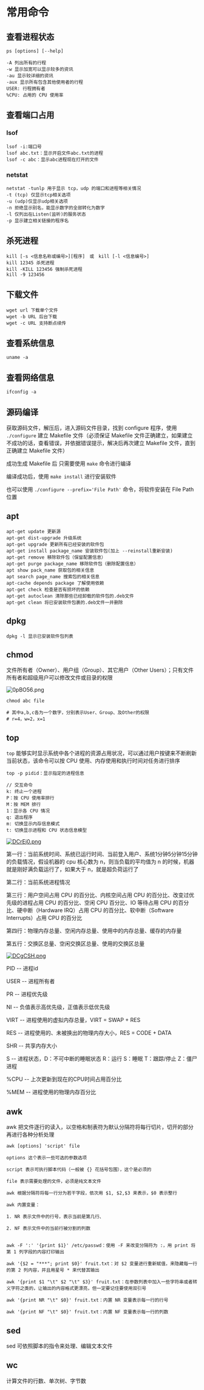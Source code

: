 # 常用命令

## 查看进程状态

```
ps [options] [--help]

-A 列出所有的行程
-w 显示加宽可以显示较多的资讯
-au 显示较详细的资讯
-aux 显示所有包含其他使用者的行程
USER: 行程拥有者
%CPU: 占用的 CPU 使用率
```

## 查看端口占用

### lsof

```
lsof -i:端口号
lsof abc.txt：显示开启文件abc.txt的进程
lsof -c abc：显示abc进程现在打开的文件
```

### netstat

```
netstat -tunlp 用于显示 tcp，udp 的端口和进程等相关情况
-t (tcp) 仅显示tcp相关选项
-u (udp)仅显示udp相关选项
-n 拒绝显示别名，能显示数字的全部转化为数字
-l 仅列出在Listen(监听)的服务状态
-p 显示建立相关链接的程序名
```

## 杀死进程

```
kill [-s <信息名称或编号>][程序]　或　kill [-l <信息编号>]
kill 12345 杀死进程
kill -KILL 123456 强制杀死进程
kill -9 123456
```

## 下载文件

```
wget url 下载单个文件
wget -b URL 后台下载
wget -c URL 支持断点续传
```

## 查看系统信息

```
uname -a
```

## 查看网络信息

```
ifconfig -a
```

## 源码编译

获取源码文件，解压后，进入源码文件目录，找到 configure 程序，使用 `./configure` 建立 Makefile 文件（必须保证 Makefile 文件正确建立，如果建立不成功的话，查看错误，并依据错误提示，解决后再次建立 Makefile 文件，直到正确建立 Makefile 文件）

成功生成 Makefile 后 只需要使用 `make` 命令进行编译

编译成功后，使用 `make install` 进行安装软件

也可以使用 `./configure --prefix='File Path'` 命令，将软件安装在 File Path 位置

## apt

```
apt-get update 更新源
apt-get dist-upgrade 升级系统
apt-get upgrade 更新所有已经安装的软件包
apt-get install package_name 安装软件包(加上 --reinstall重新安装)
apt-get remove 移除软件包（保留配置信息）
apt-get purge package_name 移除软件包（删除配置信息）
apt show pack_name 获取包的相关信息
apt search page_name 搜索包的相关信息
apt-cache depends package 了解使用依赖
apt-get check 检查是否有损坏的依赖
apt-get autoclean 清除那些已经卸载的软件包的.deb文件
apt-get clean 将已安装软件包裹的.deb文件一并删除
```

## dpkg

```
dpkg -l 显示已安装软件包列表
```

## chmod

文件所有者（Owner）、用户组（Group）、其它用户（Other Users）；只有文件所有者和超级用户可以修改文件或目录的权限

![0pBO56.png](https://s1.ax1x.com/2020/09/24/0pBO56.png)

```
chmod abc file

# 其中a,b,c各为一个数字，分别表示User、Group、及Other的权限
# r=4，w=2，x=1
```

## top

`top` 能够实时显示系统中各个进程的资源占用状况，可以通过用户按键来不断刷新当前状态，该命令可以按 CPU 使用、内存使用和执行时间对任务进行排序

```
top -p pidid：显示指定的进程信息

// 交互命令
k: 终止一个进程
P：按 CPU 使用率排行
M：按 MEM 排行
1：显示各 CPU 情况
q: 退出程序
m: 切换显示内存信息模式
t: 切换显示进程和 CPU 状态信息模型
```

[![DCrEj0.png](https://s3.ax1x.com/2020/11/14/DCrEj0.png)](https://imgchr.com/i/DCrEj0)

第一行：当前系统时间、系统已运行时间、当前登入用户、系统1分钟5分钟15分钟的负载情况，假设机器的 cpu 核心数为 n，则当负载的平均值为 n 的时候，机器就是刚好满负载运行了，如果大于 n，就是超负荷运行了

第二行：当前系统进程情况

第三行：用户空间占用 CPU 的百分比、内核空间占用 CPU 的百分比、改变过优先级的进程占用 CPU 的百分比、空闲 CPU 百分比、IO 等待占用 CPU 的百分比、硬中断（Hardware IRQ）占用 CPU 的百分比、软中断（Software Interrupts）占用 CPU 的百分比

第四行：物理内存总量、空闲内存总量、使用中的内存总量、缓存的内存量

第五行：交换区总量、空闲交换区总量、使用的交换区总量

[![DCgCSH.png](https://s3.ax1x.com/2020/11/14/DCgCSH.png)](https://imgchr.com/i/DCgCSH)

PID   -- 进程id

USER  -- 进程所有者

PR    -- 进程优先级

NI    -- 负值表示高优先级，正值表示低优先级

VIRT  -- 进程使用的虚拟内存总量，VIRT = SWAP + RES

RES   -- 进程使用的、未被换出的物理内存大小，RES = CODE + DATA

SHR   -- 共享内存大小

S     -- 进程状态，D：不可中断的睡眠状态 R：运行 S：睡眠 T：跟踪/停止 Z：僵尸进程

%CPU  -- 上次更新到现在的CPU时间占用百分比

%MEM  -- 进程使用的物理内存百分比








## awk

awk 把文件逐行的读入，以空格和制表符为默认分隔符将每行切片，切开的部分再进行各种分析处理

```
awk [options] 'script' file

options 这个表示一些可选的参数选项

script 表示可执行脚本代码（一般被 {} 花括号包围），这个是必须的

file 表示需要处理的文件，必须是纯文本文件

awk 根据分隔符将每一行分为若干字段，依次用 $1, $2,$3 来表示，$0 表示整行

awk 内置变量：

1. NR 表示文件中的行号，表示当前是第几行、

2. NF 表示文件中的当前行被分割的列数


awk -F ':' '{print $1}' /etc/passwd：使用 -F 来改变分隔符为 :，用 print 将第 1 列字段的内容打印输出

awk '{$2 = "***"; print $0}' fruit.txt：对 $2 变量进行重新赋值，来隐藏每一行的第 2 列内容，并且用星号 * 来代替其输出

awk '{print $1 "\t" $2 "\t" $3}' fruit.txt：在参数列表中加入一些字符串或者转义字符之类的，让输出的内容格式更漂亮，但一定要记住要使用双引号

awk '{print NR "\t" $0}' fruit.txt：内置 NR 变量表示每一行的行号

awk '{print NF "\t" $0}' fruit.txt：内置 NF 变量表示每一行的列数
```

## sed

sed 可依照脚本的指令来处理、编辑文本文件

## wc

计算文件的行数、单次树、字节数